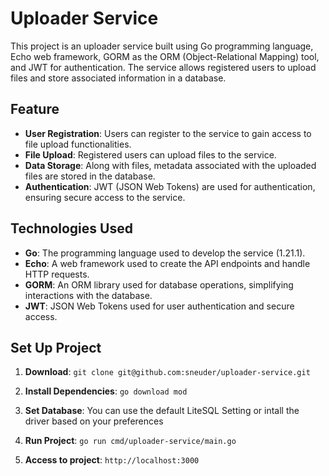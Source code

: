 # Uploader Service

This project is an uploader service built using Go programming language, Echo web framework, GORM as the ORM (Object-Relational Mapping) tool, and JWT for authentication. The service allows registered users to upload files and store associated information in a database.

## Feature
- **User Registration**: Users can register to the service to gain access to file upload functionalities.
- **File Upload**: Registered users can upload files to the service.
- **Data Storage**: Along with files, metadata associated with the uploaded files are stored in the database.
- **Authentication**: JWT (JSON Web Tokens) are used for authentication, ensuring secure access to the service.

## Technologies Used
- **Go**: The programming language used to develop the service (1.21.1).
- **Echo**: A web framework used to create the API endpoints and handle HTTP requests.
- **GORM**: An ORM library used for database operations, simplifying interactions with the database.
- **JWT**: JSON Web Tokens used for user authentication and secure access.

## Set Up Project

1. **Download**:
`git clone git@github.com:sneuder/uploader-service.git`

3. **Install Dependencies**:
`go download mod`

3. **Set Database**:
You can use the default LiteSQL Setting or intall the driver based on your preferences

4. **Run Project**:
`go run cmd/uploader-service/main.go`

5. **Access to project**:
`http://localhost:3000`
